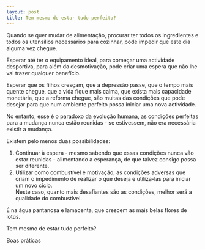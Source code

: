 ```yaml
---
layout: post
title: Tem mesmo de estar tudo perfeito?
---
```

Quando se quer mudar de alimentação, procurar ter todos os ingredientes e todos os utensílios necessários para cozinhar, pode impedir que este dia alguma vez chegue. 

Esperar até ter o equipamento ideal, para começar uma actividade desportiva, para além da desmotivação, pode criar uma espera que não lhe vai trazer qualquer benefício.

Esperar que os filhos cresçam, que a depressão passe, que o tempo mais quente chegue, que a vida fique mais calma, que exista mais capacidade monetária, que a reforma chegue, são muitas das condições que pode desejar para que num ambiente perfeito possa iniciar uma nova actividade. 

No entanto, esse é o paradoxo da evolução humana, as condições perfeitas para a mudança nunca estão reunidas - se estivessem, não era necessária existir a mudança. 

Existem pelo menos duas possibilidades: 

1. Continuar à espera - mesmo sabendo que essas condições nunca vão estar reunidas - alimentando a esperança, de que talvez consigo possa ser diferente. 
2. Utilizar como combustível e motivação, as condições adversas que criam o impedimento de realizar o que deseja e utiliza-las para iniciar um novo ciclo.    
Neste caso, quanto mais desafiantes são as condições, melhor será a qualidade do combustível.

É na água pantanosa e lamacenta, que crescem as mais belas flores de lotús.

Tem mesmo de estar tudo perfeito?

Boas práticas